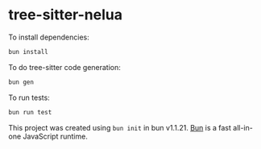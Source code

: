 # tree-sitter-nelua

To install dependencies:

```bash
bun install
```

To do tree-sitter code generation:

```bash
bun gen
```

To run tests:

```bash
bun run test
```

This project was created using `bun init` in bun v1.1.21. [Bun](https://bun.sh) is a fast all-in-one JavaScript runtime.
